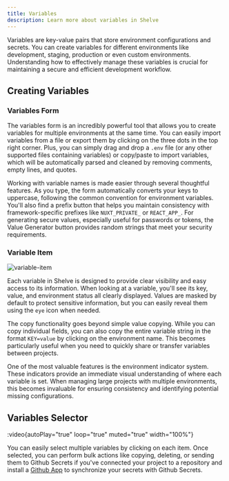 ```yaml
---
title: Variables
description: Learn more about variables in Shelve
---
```


Variables are key-value pairs that store environment configurations and secrets. You can create variables for different environments like development, staging, production or even custom environments. Understanding how to effectively manage these variables is crucial for maintaining a secure and efficient development workflow.

## Creating Variables

### Variables Form

The variables form is an incredibly powerful tool that allows you to create variables for multiple environments at the same time. You can easily import variables from a file or export them by clicking on the three dots in the top right corner. Plus, you can simply drag and drop a `.env` file (or any other supported files containing variables) or copy/paste to import variables, which will be automatically parsed and cleaned by removing comments, empty lines, and quotes.

Working with variable names is made easier through several thoughtful features. As you type, the form automatically converts your keys to uppercase, following the common convention for environment variables. You'll also find a prefix button that helps you maintain consistency with framework-specific prefixes like `NUXT_PRIVATE_` or `REACT_APP_`. For generating secure values, especially useful for passwords or tokens, the Value Generator button provides random strings that meet your security requirements.

### Variable Item

![variable-item](/docs/variable-item.png)

Each variable in Shelve is designed to provide clear visibility and easy access to its information. When looking at a variable, you'll see its key, value, and environment status all clearly displayed. Values are masked by default to protect sensitive information, but you can easily reveal them using the `eye` icon when needed.

The copy functionality goes beyond simple value copying. While you can copy individual fields, you can also copy the entire variable string in the format `KEY=value` by clicking on the environment name. This becomes particularly useful when you need to quickly share or transfer variables between projects.

One of the most valuable features is the environment indicator system. These indicators provide an immediate visual understanding of where each variable is set. When managing large projects with multiple environments, this becomes invaluable for ensuring consistency and identifying potential missing configurations.

## Variables Selector

:video{autoPlay="true" loop="true" muted="true" width="100%"}

You can easily select multiple variables by clicking on each item. Once selected, you can perform bulk actions like copying, deleting, or sending them to Github Secrets if you've connected your project to a repository and install a [Github App](/integrations/github) to synchronize your secrets with Github Secrets.
